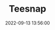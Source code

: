 ---
layout: inner
position: left
title: 'Teesnap'
date: 2022-09-13 13:56:00
categories: development
tags:
featured_image: '/img/posts/teesnap.png'
project_link: 'https://www.teesnap.com/'
button_icon: 'flask'
button_text: 'Visit Project'
lead_text: 'Teesnap, Golf Course Management Software is designed with a singular purpose, to make your Golf Course Thrive!'
---